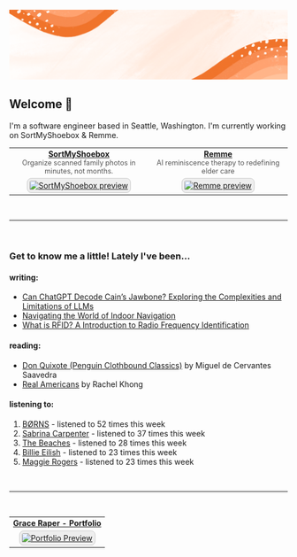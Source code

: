 ![](https://github.com/grace-raper/grace-raper/blob/main/github-readme-header.gif)
## Welcome 👋
I'm a software engineer based in Seattle, Washington. I'm currently working on SortMyShoebox & Remme.
<table>
  <tr>
    <td align="center" width="50%">
      <a href="https://sortmyshoebox.com" target="_blank">
        <strong>SortMyShoebox</strong>
      </a>
      <div style="font-size: 0.9em; color: #555;">
        Organize scanned family photos in minutes, not months.
      </div>
    </td>
    <td align="center" width="50%">
      <a href="https://tryremme.com" target="_blank">
        <strong>Remme</strong>
      </a>
      <div style="font-size: 0.9em; color: #555;">
        AI reminiscence therapy to redefining elder care
      </div>
    </td>
  </tr>
  <tr>
    <td align="center" width="50%">
      <a href="https://sortmyshoebox.com" target="_blank">
        <img 
          src="https://sortmyshoebox.com/social-preview.png" 
          alt="SortMyShoebox preview" 
          style="border:1px solid #ccc; border-radius:8px; padding:4px; width:90%; aspect-ratio: 16/9; object-fit: cover; background-color: #eee;" 
          onerror="this.onerror=null;this.src='https://via.placeholder.com/1280x720?text=SortMyShoebox';" />
      </a>
    </td>
    <td align="center" width="50%">
      <a href="https://tryremme.com" target="_blank">
        <img 
          src="https://tryremme.com/social-preview.png" 
          alt="Remme preview" 
          style="border:1px solid #ccc; border-radius:8px; padding:4px; width:90%; aspect-ratio: 16/9; object-fit: cover; background-color: #eee;" 
          onerror="this.onerror=null;this.src='https://via.placeholder.com/1280x720?text=Remme';" />
      </a>
    </td>
  </tr>
</table>

<br/>

---
<br/>

### Get to know me a little! Lately I've been...

#### writing: 
- [Can ChatGPT Decode Cain’s Jawbone? Exploring the Complexities and Limitations of LLMs](https://medium.com/@graceiraper/can-chatgtp-decode-cains-jawbone-f1b479cf083e)
- [Navigating the World of Indoor Navigation](https://medium.com/@graceiraper/navigating-the-world-of-indoor-navigation-7b71f15d72c4)
- [What is RFID? A Introduction to Radio Frequency Identification](https://medium.com/@graceiraper/what-is-rfid-technology-615c47b8c411)
  
#### reading:
   <!-- GOODREADS-LIST:START -->
- [Don Quixote (Penguin Clothbound Classics)](https://www.goodreads.com/review/show/6315059304?utm_medium=api&utm_source=rss) by Miguel de Cervantes Saavedra
- [Real Americans](https://www.goodreads.com/review/show/7341366815?utm_medium=api&utm_source=rss) by Rachel Khong
<!-- GOODREADS-LIST:END -->

#### listening to:
<!-- LASTFM-TOP-ARTIST:START -->
1. [BØRNS](https://www.last.fm/music/B%C3%98RNS) - listened to 52 times this week
2. [Sabrina Carpenter](https://www.last.fm/music/Sabrina+Carpenter) - listened to 37 times this week
3. [The Beaches](https://www.last.fm/music/The+Beaches) - listened to 28 times this week
4. [Billie Eilish](https://www.last.fm/music/Billie+Eilish) - listened to 23 times this week
5. [Maggie Rogers](https://www.last.fm/music/Maggie+Rogers) - listened to 23 times this week
<!-- LASTFM-TOP-ARTIST:STOP -->

<br/>

---
<br/>

<table>
  <tr>
    <td align="center" width="100%">
      <a href="https://graceraper.com" target="_blank">
        <strong>Grace Raper - Portfolio</strong>
      </a>
    </td>
  </tr>
  <tr>
    <td align="center" width="50%">
      <a href="https://graceraper.com" target="_blank">
        <img 
          src="https://graceraper.com/social-preview.png" 
          alt="Portfolio Preview" 
          style="border:1px solid #ccc; border-radius:8px; padding:4px; width:90%; aspect-ratio: 16/9; object-fit: cover; background-color: #eee;" 
          onerror="this.onerror=null;this.src='https://via.placeholder.com/1280x720?text=Porfolio';" />
      </a>
    </td>
  </tr>
</table>

<!--
**grace-raper/grace-raper** is a ✨ _special_ ✨ repository because its `README.md` (this file) appears on your GitHub profile.

Here are some ideas to get you started:

- 🔭 I’m currently working on ...
- 🌱 I’m currently learning ...
- 👯 I’m looking to collaborate on ...
- 🤔 I’m looking for help with ...
- 💬 Ask me about ...
- 📫 How to reach me: ...
- 😄 Pronouns: ...
- ⚡ Fun fact: ...
- 🔭 I’m currently on a journey to build **great** things
- 🌱 I’m currently learning **everything** 🤓
- 🤝 I’m looking for help with **finding projects to contribute to!**
- 💬 Ask me about **open source, web development, and community management**
- 📫 Reach me out at
<div>
<details>
  <summary>🧑 More about me</summary>
</details>
</p>
-->
